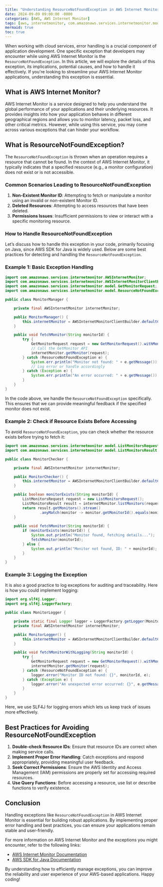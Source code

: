 ```yaml
---
title: "Understanding ResourceNotFoundException in AWS Internet Monitor: A Comprehensive Guide"
date: 2024-09-09 09:00:00 -0000
categories: [AWS, AWS Internet Monitor]
tags: [aws, internetmonitor, com.amazonaws.services.internetmonitor.model]
mermaid: true
toc: true
---
```



When working with cloud services, error handling is a crucial component of application development. One specific exception that developers may encounter while using AWS Internet Monitor is the `ResourceNotFoundException`. In this article, we will explore the details of this exception, its implications, potential causes, and how to handle it effectively. If you're looking to streamline your AWS Internet Monitor applications, understanding this exception is essential.

## What is AWS Internet Monitor?

AWS Internet Monitor is a service designed to help you understand the global performance of your applications and their underlying resources. It provides insights into how your application behaves in different geographical regions and allows you to monitor latency, packet loss, and other critical metrics. However, while using this service, you may come across various exceptions that can hinder your workflow.

## What is ResourceNotFoundException?

The `ResourceNotFoundException` is thrown when an operation requires a resource that cannot be found. In the context of AWS Internet Monitor, it typically indicates that a specified resource (e.g., a monitor configuration) does not exist or is not accessible.

### Common Scenarios Leading to ResourceNotFoundException

1. **Non-Existent Monitor ID**: Attempting to fetch or manipulate a monitor using an invalid or non-existent Monitor ID.
2. **Deleted Resources**: Attempting to access resources that have been deleted.
3. **Permissions Issues**: Insufficient permissions to view or interact with a specific monitoring resource.

### How to Handle ResourceNotFoundException

Let’s discuss how to handle this exception in your code, primarily focusing on Java, since AWS SDK for Java is widely used. Below are some best practices for detecting and handling the `ResourceNotFoundException`.

### Example 1: Basic Exception Handling

```java
import com.amazonaws.services.internetmonitor.AWSInternetMonitor;
import com.amazonaws.services.internetmonitor.AWSInternetMonitorClientBuilder;
import com.amazonaws.services.internetmonitor.model.GetMonitorRequest;
import com.amazonaws.services.internetmonitor.model.ResourceNotFoundException;

public class MonitorManager {

    private final AWSInternetMonitor internetMonitor;

    public MonitorManager() {
        this.internetMonitor = AWSInternetMonitorClientBuilder.defaultClient();
    }

    public void fetchMonitor(String monitorId) {
        try {
            GetMonitorRequest request = new GetMonitorRequest().withMonitorId(monitorId);
            // Call the GetMonitor API
            internetMonitor.getMonitor(request);
        } catch (ResourceNotFoundException e) {
            System.err.println("Monitor not found: " + e.getMessage());
            // Log error or handle accordingly
        } catch (Exception e) {
            System.err.println("An error occurred: " + e.getMessage());
        }
    }
}
```

In the code above, we handle the `ResourceNotFoundException` specifically. This ensures that we can provide meaningful feedback if the specified monitor does not exist.

### Example 2: Check if Resource Exists Before Accessing

To avoid `ResourceNotFoundException`, you can check whether the resource exists before trying to fetch it:

```java
import com.amazonaws.services.internetmonitor.model.ListMonitorsRequest;
import com.amazonaws.services.internetmonitor.model.ListMonitorsResult;

public class MonitorChecker {

    private final AWSInternetMonitor internetMonitor;

    public MonitorChecker() {
        this.internetMonitor = AWSInternetMonitorClientBuilder.defaultClient();
    }

    public boolean monitorExists(String monitorId) {
        ListMonitorsRequest request = new ListMonitorsRequest();
        ListMonitorsResult result = internetMonitor.listMonitors(request);
        return result.getMonitors().stream()
                .anyMatch(monitor -> monitor.getMonitorId().equals(monitorId));
    }
    
    public void fetchMonitor(String monitorId) {
        if (monitorExists(monitorId)) {
            System.out.println("Monitor found, fetching details...");
            fetchMonitor(monitorId);
        } else {
            System.out.println("Monitor not found, ID: " + monitorId);
        }
    }
}
```

### Example 3: Logging the Exception

It is also a good practice to log exceptions for auditing and traceability. Here is how you could implement logging:

```java
import org.slf4j.Logger;
import org.slf4j.LoggerFactory;

public class MonitorLogger {

    private static final Logger logger = LoggerFactory.getLogger(MonitorLogger.class);
    private final AWSInternetMonitor internetMonitor;

    public MonitorLogger() {
        this.internetMonitor = AWSInternetMonitorClientBuilder.defaultClient();
    }

    public void fetchMonitorWithLogging(String monitorId) {
        try {
            GetMonitorRequest request = new GetMonitorRequest().withMonitorId(monitorId);
            internetMonitor.getMonitor(request);
        } catch (ResourceNotFoundException e) {
            logger.error("Monitor ID not found: {}", monitorId, e);
        } catch (Exception e) {
            logger.error("An unexpected error occurred: {}", e.getMessage(), e);
        }
    }
}
```

Here, we use SLF4J for logging errors which lets us keep track of issues more effectively.

## Best Practices for Avoiding ResourceNotFoundException

1. **Double-check Resource IDs**: Ensure that resource IDs are correct when making service calls.
2. **Implement Proper Error Handling**: Catch exceptions and respond appropriately, providing meaningful user feedback.
3. **Seek Correct Permissions**: Ensure the AWS Identity and Access Management (IAM) permissions are properly set for accessing required resources.
4. **Use Query Functions**: Before accessing a resource, use list or describe functions to verify existence.

## Conclusion

Handling exceptions like `ResourceNotFoundException` in AWS Internet Monitor is essential for building robust applications. By implementing proper error handling and best practices, you can ensure your applications remain stable and user-friendly. 

For more information on AWS Internet Monitor and the exceptions you might encounter, refer to the following links:

- [AWS Internet Monitor Documentation](https://docs.aws.amazon.com/internet-monitor/latest/userguide/what-is.html)
- [AWS SDK for Java Documentation](https://docs.aws.amazon.com/sdk-for-java/latest/developer-guide/welcome.html)

By understanding how to efficiently manage exceptions, you can improve the reliability and user experience of your AWS-based applications. Happy coding!
